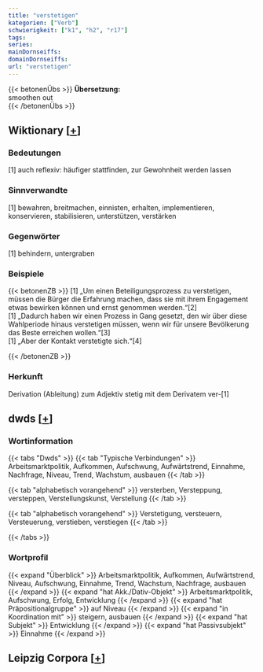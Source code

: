 ```yaml
---
title: "verstetigen"
kategorien: ["Verb"]
schwierigkeit: ["k1", "h2", "r17"]
tags:
series:
mainDornseiffs:
domainDornseiffs:
url: "verstetigen"
---
```


{{< betonenÜbs >}}
**Übersetzung:**  
smoothen  out  
{{< /betonenÜbs >}}

## Wiktionary [[+](https://de.wiktionary.org/wiki/verstetigen)]

### Bedeutungen
[1] auch reflexiv: häufiger stattfinden, zur Gewohnheit werden lassen  

### Sinnverwandte
[1] bewahren, breitmachen, einnisten, erhalten, implementieren, konservieren, stabilisieren, unterstützen, verstärken  

### Gegenwörter
[1] behindern, untergraben  

### Beispiele
{{< betonenZB >}}
[1] „Um einen Beteiligungsprozess zu verstetigen, müssen die Bürger die Erfahrung machen, dass sie mit ihrem Engagement etwas bewirken können und ernst genommen werden.“[2]  
[1] „Dadurch haben wir einen Prozess in Gang gesetzt, den wir über diese Wahlperiode hinaus verstetigen müssen, wenn wir für unsere Bevölkerung das Beste erreichen wollen.“[3]  
[1] „Aber der Kontakt verstetigte sich.“[4]  

{{< /betonenZB >}}
### Herkunft
Derivation (Ableitung) zum Adjektiv stetig mit dem Derivatem ver-[1]  



## dwds [[+](https://www.dwds.de/wb/verstetigen)]

### Wortinformation
{{< tabs "Dwds" >}}
{{< tab "Typische Verbindungen" >}}
Arbeitsmarktpolitik, Aufkommen, Aufschwung, Aufwärtstrend, Einnahme, Nachfrage, Niveau, Trend, Wachstum, ausbauen
{{< /tab >}}

{{< tab "alphabetisch vorangehend" >}}
versterben, Versteppung, versteppen, Verstellungskunst, Verstellung
{{< /tab >}}

{{< tab "alphabetisch vorangehend" >}}
Verstetigung, versteuern, Versteuerung, verstieben, verstiegen
{{< /tab >}}

{{< /tabs >}}

### Wortprofil
{{< expand "Überblick" >}} Arbeitsmarktpolitik, Aufkommen, Aufwärtstrend, Niveau, Aufschwung, Einnahme, Trend, Wachstum, Nachfrage, ausbauen {{< /expand >}}
{{< expand "hat Akk./Dativ-Objekt" >}} Arbeitsmarktpolitik, Aufschwung, Erfolg, Entwicklung {{< /expand >}}
{{< expand "hat Präpositionalgruppe" >}} auf Niveau {{< /expand >}}
{{< expand "in Koordination mit" >}} steigern, ausbauen {{< /expand >}}
{{< expand "hat Subjekt" >}} Entwicklung {{< /expand >}}
{{< expand "hat Passivsubjekt" >}} Einnahme {{< /expand >}}

## Leipzig Corpora [[+](https://corpora.uni-leipzig.de/en/res?word=verstetigen&corpusId=deu_newscrawl-public_2018)]

